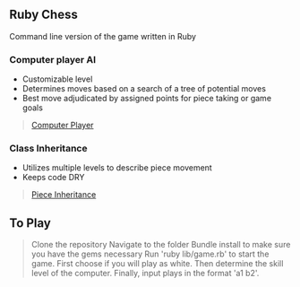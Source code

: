 ## Ruby Chess

Command line version of the game written in Ruby

### Computer player AI
  - Customizable level
  - Determines moves based on a search of a tree of potential moves
  - Best move adjudicated by assigned points for piece taking or game goals

  > [Computer Player][computer-player]


### Class Inheritance
  - Utilizes multiple levels to describe piece movement
  - Keeps code DRY

  > [Piece Inheritance][piece-inheritance]

## To Play
  > Clone the repository
  > Navigate to the folder
  > Bundle install to make sure you have the gems necessary
  > Run 'ruby lib/game.rb' to start the game.
  > First choose if you will play as white.
  > Then determine the skill level of the computer.
  > Finally, input plays in the format 'a1 b2'.

[computer-player]: ./lib/players/computer_player.rb
[piece-inheritance]: ./lib/pieces
